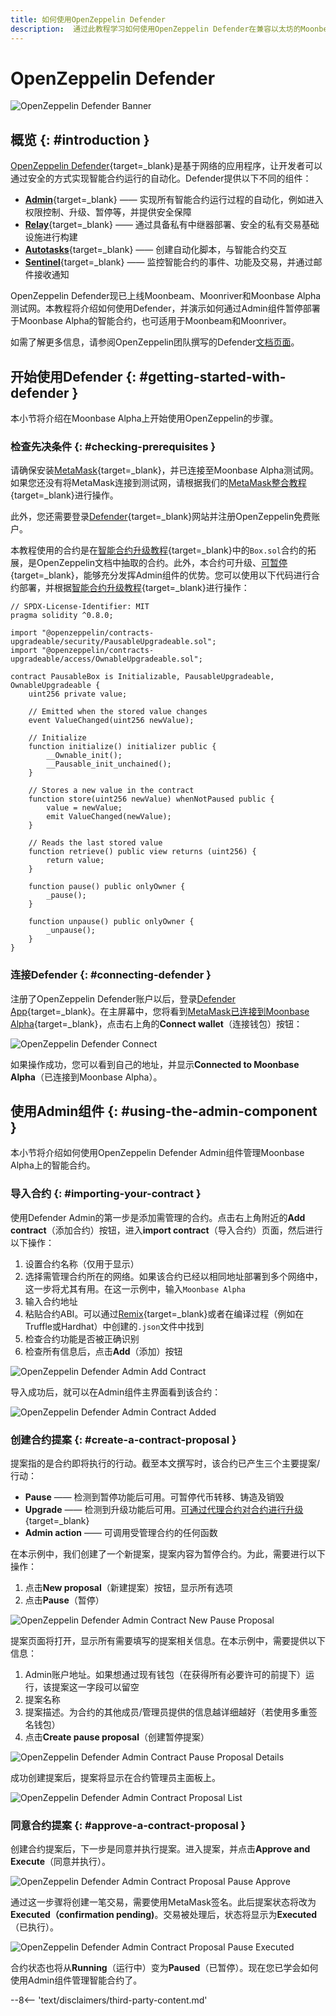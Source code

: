 ```yaml
---
title: 如何使用OpenZeppelin Defender
description:  通过此教程学习如何使用OpenZeppelin Defender在兼容以太坊的Moonbeam上安全地管理智能合约。
---
```


# OpenZeppelin Defender

![OpenZeppelin Defender Banner](/images/builders/build/eth-api/dev-env/openzeppelin/defender/oz-defender-banner.png)

## 概览 {: #introduction } 

[OpenZeppelin Defender](https://docs.openzeppelin.com/defender/){target=_blank}是基于网络的应用程序，让开发者可以通过安全的方式实现智能合约运行的自动化。Defender提供以下不同的组件：

 - [**Admin**](https://docs.openzeppelin.com/defender/admin){target=_blank} —— 实现所有智能合约运行过程的自动化，例如进入权限控制、升级、暂停等，并提供安全保障
 - [**Relay**](https://docs.openzeppelin.com/defender/relay){target=_blank} —— 通过具备私有中继器部署、安全的私有交易基础设施进行构建
 - [**Autotasks**](https://docs.openzeppelin.com/defender/autotasks){target=_blank} —— 创建自动化脚本，与智能合约交互
 - [**Sentinel**](https://docs.openzeppelin.com/defender/sentinel){target=_blank} —— 监控智能合约的事件、功能及交易，并通过邮件接收通知

OpenZeppelin Defender现已上线Moonbeam、Moonriver和Moonbase Alpha测试网。本教程将介绍如何使用Defender，并演示如何通过Admin组件暂停部署于Moonbase Alpha的智能合约，也可适用于Moonbeam和Moonriver。

如需了解更多信息，请参阅OpenZeppelin团队撰写的Defender[文档页面](https://docs.openzeppelin.com/defender/)。

## 开始使用Defender {: #getting-started-with-defender } 

本小节将介绍在Moonbase Alpha上开始使用OpenZeppelin的步骤。

### 检查先决条件 {: #checking-prerequisites } 

请确保安装[MetaMask](https://metamask.io/){target=_blank}，并已连接至Moonbase Alpha测试网。如果您还没有将MetaMask连接到测试网，请根据我们的[MetaMask整合教程](/integrations/wallets/metamask/){target=_blank}进行操作。

此外，您还需要登录[Defender](https://defender.openzeppelin.com/){target=_blank}网站并注册OpenZeppelin免费账户。

本教程使用的合约是在[智能合约升级教程](https://docs.openzeppelin.com/learn/upgrading-smart-contracts){target=_blank}中的`Box.sol`合约的拓展，是OpenZeppelin文档中抽取的合约。此外，本合约可升级、[可暂停](https://docs.openzeppelin.com/contracts/4.x/api/security#Pausable){target=_blank}，能够充分发挥Admin组件的优势。您可以使用以下代码进行合约部署，并根据[智能合约升级教程](https://docs.openzeppelin.com/learn/upgrading-smart-contracts){target=_blank}进行操作：

```sol
// SPDX-License-Identifier: MIT
pragma solidity ^0.8.0;

import "@openzeppelin/contracts-upgradeable/security/PausableUpgradeable.sol";
import "@openzeppelin/contracts-upgradeable/access/OwnableUpgradeable.sol";

contract PausableBox is Initializable, PausableUpgradeable, OwnableUpgradeable {
    uint256 private value;
 
    // Emitted when the stored value changes
    event ValueChanged(uint256 newValue);

    // Initialize
    function initialize() initializer public {
        __Ownable_init();
        __Pausable_init_unchained();
    }
 
    // Stores a new value in the contract
    function store(uint256 newValue) whenNotPaused public {
        value = newValue;
        emit ValueChanged(newValue);
    }
 
    // Reads the last stored value
    function retrieve() public view returns (uint256) {
        return value;
    }
    
    function pause() public onlyOwner {
        _pause();
    }

    function unpause() public onlyOwner {
        _unpause();
    }
}
```

### 连接Defender {: #connecting-defender } 

注册了OpenZeppelin Defender账户以后，登录[Defender App](https://defender.openzeppelin.com/){target=_blank}。在主屏幕中，您将看到[MetaMask已连接到Moonbase Alpha](/getting-started/moonbase/metamask/){target=_blank}，点击右上角的**Connect wallet**（连接钱包）按钮：

![OpenZeppelin Defender Connect](/images/builders/build/eth-api/dev-env/openzeppelin/defender/oz-defender-1.png)

如果操作成功，您可以看到自己的地址，并显示**Connected to Moonbase Alpha**（已连接到Moonbase Alpha）。

## 使用Admin组件 {: #using-the-admin-component } 

本小节将介绍如何使用OpenZeppelin Defender Admin组件管理Moonbase Alpha上的智能合约。

### 导入合约 {: #importing-your-contract } 

使用Defender Admin的第一步是添加需管理的合约。点击右上角附近的**Add contract**（添加合约）按钮，进入**import contract**（导入合约）页面，然后进行以下操作：

 1. 设置合约名称（仅用于显示）
 2. 选择需管理合约所在的网络。如果该合约已经以相同地址部署到多个网络中，这一步将尤其有用。在这一示例中，输入`Moonbase Alpha`
 3. 输入合约地址
 4. 粘贴合约ABI。可以通过[Remix](/builders/build/eth-api/dev-env/remix/){target=_blank}或者在编译过程（例如在Truffle或Hardhat）中创建的`.json`文件中找到
 5. 检查合约功能是否被正确识别
 6. 检查所有信息后，点击**Add**（添加）按钮

![OpenZeppelin Defender Admin Add Contract](/images/builders/build/eth-api/dev-env/openzeppelin/defender/oz-defender-2.png)

导入成功后，就可以在Admin组件主界面看到该合约：

![OpenZeppelin Defender Admin Contract Added](/images/builders/build/eth-api/dev-env/openzeppelin/defender/oz-defender-3.png)

### 创建合约提案 {: #create-a-contract-proposal } 

提案指的是合约即将执行的行动。截至本文撰写时，该合约已产生三个主要提案/行动：

- **Pause** —— 检测到暂停功能后可用。可暂停代币转移、铸造及销毁
- **Upgrade** —— 检测到升级功能后可用。[可通过代理合约对合约进行升级](https://docs.openzeppelin.com/learn/upgrading-smart-contracts){target=_blank}
- **Admin action** —— 可调用受管理合约的任何函数

在本示例中，我们创建了一个新提案，提案内容为暂停合约。为此，需要进行以下操作：

 1. 点击**New proposal**（新建提案）按钮，显示所有选项
 2. 点击**Pause**（暂停）

![OpenZeppelin Defender Admin Contract New Pause Proposal](/images/builders/build/eth-api/dev-env/openzeppelin/defender/oz-defender-4.png)

提案页面将打开，显示所有需要填写的提案相关信息。在本示例中，需要提供以下信息：

 1. Admin账户地址。如果想通过现有钱包（在获得所有必要许可的前提下）运行，该提案这一字段可以留空
 2. 提案名称
 3. 提案描述。为合约的其他成员/管理员提供的信息越详细越好（若使用多重签名钱包）
 4. 点击**Create pause proposal**（创建暂停提案）

![OpenZeppelin Defender Admin Contract Pause Proposal Details](/images/builders/build/eth-api/dev-env/openzeppelin/defender/oz-defender-5.png)

成功创建提案后，提案将显示在合约管理员主面板上。

![OpenZeppelin Defender Admin Contract Proposal List](/images/builders/build/eth-api/dev-env/openzeppelin/defender/oz-defender-6.png)

### 同意合约提案 {: #approve-a-contract-proposal } 

创建合约提案后，下一步是同意并执行提案。进入提案，并点击**Approve and Execute**（同意并执行）。

![OpenZeppelin Defender Admin Contract Proposal Pause Approve](/images/builders/build/eth-api/dev-env/openzeppelin/defender/oz-defender-7.png)


通过这一步骤将创建一笔交易，需要使用MetaMask签名。此后提案状态将改为**Executed（confirmation pending)**。交易被处理后，状态将显示为**Executed**（已执行）。

![OpenZeppelin Defender Admin Contract Proposal Pause Executed](/images/builders/build/eth-api/dev-env/openzeppelin/defender/oz-defender-8.png)

合约状态也将从**Running**（运行中）变为**Paused**（已暂停）。现在您已学会如何使用Admin组件管理智能合约了。

--8<-- 'text/disclaimers/third-party-content.md'